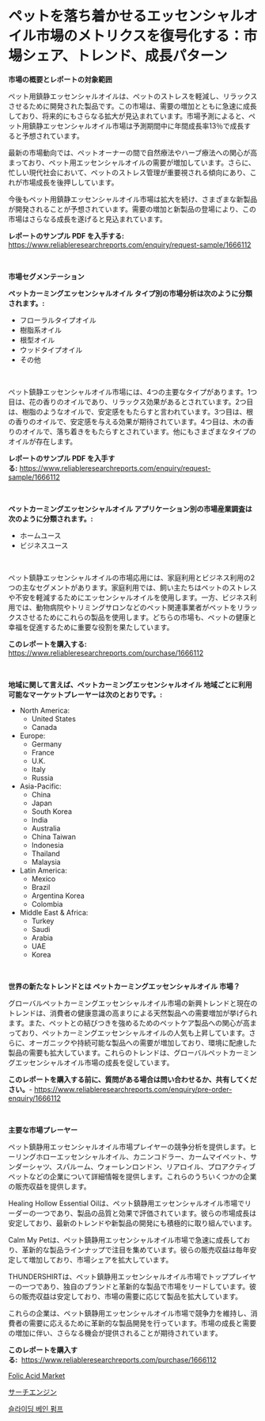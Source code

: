 <p><h1>ペットを落ち着かせるエッセンシャルオイル市場のメトリクスを復号化する：市場シェア、トレンド、成長パターン</h1></p><p><strong>市場の概要とレポートの対象範囲</strong></p>
<p><p>ペット用鎮静エッセンシャルオイルは、ペットのストレスを軽減し、リラックスさせるために開発された製品です。この市場は、需要の増加とともに急速に成長しており、将来的にもさらなる拡大が見込まれています。市場予測によると、ペット用鎮静エッセンシャルオイル市場は予測期間中に年間成長率13％で成長すると予想されています。</p><p>最新の市場動向では、ペットオーナーの間で自然療法やハーブ療法への関心が高まっており、ペット用エッセンシャルオイルの需要が増加しています。さらに、忙しい現代社会において、ペットのストレス管理が重要視される傾向にあり、これが市場成長を後押ししています。</p><p>今後もペット用鎮静エッセンシャルオイル市場は拡大を続け、さまざまな新製品が開発されることが予想されています。需要の増加と新製品の登場により、この市場はさらなる成長を遂げると見込まれています。</p></p>
<p><strong>レポートのサンプル PDF を入手する:</strong> <a href="https://www.reliableresearchreports.com/enquiry/request-sample/1666112">https://www.reliableresearchreports.com/enquiry/request-sample/1666112</a></p>
<p>&nbsp;</p>
<p><strong>市場セグメンテーション</strong></p>
<p><strong>ペットカーミングエッセンシャルオイル タイプ別の市場分析は次のように分類されます。:</strong></p>
<p><ul><li>フローラルタイプオイル</li><li>樹脂系オイル</li><li>根型オイル</li><li>ウッドタイプオイル</li><li>その他</li></ul></p>
<p>&nbsp;</p>
<p><p>ペット鎮静エッセンシャルオイル市場には、4つの主要なタイプがあります。1つ目は、花の香りのオイルであり、リラックス効果があるとされています。2つ目は、樹脂のようなオイルで、安定感をもたらすと言われています。3つ目は、根の香りのオイルで、安定感を与える効果が期待されています。4つ目は、木の香りのオイルで、落ち着きをもたらすとされています。他にもさまざまなタイプのオイルが存在します。</p></p>
<p><strong>レポートのサンプル PDF を入手する:</strong>&nbsp;<a href="https://www.reliableresearchreports.com/enquiry/request-sample/1666112">https://www.reliableresearchreports.com/enquiry/request-sample/1666112</a></p>
<p>&nbsp;</p>
<p><strong> ペットカーミングエッセンシャルオイル アプリケーション別の市場産業調査は次のように分類されます。:</strong></p>
<p><ul><li>ホームユース</li><li>ビジネスユース</li></ul></p>
<p>&nbsp;</p>
<p><p>ペット鎮静エッセンシャルオイルの市場応用には、家庭利用とビジネス利用の2つの主なセグメントがあります。家庭利用では、飼い主たちはペットのストレスや不安を軽減するためにエッセンシャルオイルを使用します。一方、ビジネス利用では、動物病院やトリミングサロンなどのペット関連事業者がペットをリラックスさせるためにこれらの製品を使用します。どちらの市場も、ペットの健康と幸福を促進するために重要な役割を果たしています。</p></p>
<p><strong>このレポートを購入する:</strong>&nbsp; <a href="https://www.reliableresearchreports.com/purchase/1666112">https://www.reliableresearchreports.com/purchase/1666112</a></p>
<p>&nbsp;</p>
<p><strong>地域に関して言えば、ペットカーミングエッセンシャルオイル 地域ごとに利用可能なマーケットプレーヤーは次のとおりです。:</strong></p>
<p><ul>
    <li>
        North America:
        <ul>
            <li>United States</li>
            <li>Canada</li>
        </ul>
    </li>
    <li>
        Europe:
        <ul>
            <li>Germany</li>
            <li>France</li>
            <li>U.K.</li>
            <li>Italy</li>
            <li>Russia</li>
        </ul>
    </li>
    <li>
        Asia-Pacific:
        <ul>
            <li>China</li>
            <li>Japan</li>
            <li>South Korea</li>
            <li>India</li>
            <li>Australia</li>
            <li>China Taiwan</li>
            <li>Indonesia</li>
            <li>Thailand</li>
            <li>Malaysia</li>
        </ul>
    </li>
    <li>
        Latin America:
        <ul>
            <li>Mexico</li>
            <li>Brazil</li>
            <li>Argentina Korea</li>
            <li>Colombia</li>
        </ul>
    </li>
    <li>
        Middle East & Africa:
        <ul>
            <li>Turkey</li>
            <li>Saudi</li>
            <li>Arabia</li>
            <li>UAE</li>
            <li>Korea</li>
        </ul>
    </li>
    </ul></p>
<p>&nbsp;</p>
<p><strong>世界の新たなトレンドとは ペットカーミングエッセンシャルオイル 市場？</strong></p>
<p><p>グローバルペットカーミングエッセンシャルオイル市場の新興トレンドと現在のトレンドは、消費者の健康意識の高まりによる天然製品への需要増加が挙げられます。また、ペットとの結びつきを強めるためのペットケア製品への関心が高まっており、ペットカーミングエッセンシャルオイルの人気も上昇しています。さらに、オーガニックや持続可能な製品への需要が増加しており、環境に配慮した製品の需要も拡大しています。これらのトレンドは、グローバルペットカーミングエッセンシャルオイル市場の成長を促しています。</p></p>
<p><strong>このレポートを購入する前に、質問がある場合は問い合わせるか、共有してください。</strong>- <a href="https://www.reliableresearchreports.com/enquiry/pre-order-enquiry/1666112">https://www.reliableresearchreports.com/enquiry/pre-order-enquiry/1666112</a></p>
<p>&nbsp;</p>
<p><strong>主要な市場プレーヤー</strong></p>
<p><p>ペット鎮静用エッセンシャルオイル市場プレイヤーの競争分析を提供します。ヒーリングホローエッセンシャルオイル、カニンコドラー、カームマイペット、サンダーシャツ、スパルーム、ウォーレンロンドン、リアロイル、プロアクティブペットなどの企業について詳細情報を提供します。これらのうちいくつかの企業の販売収益を提供します。</p><p>Healing Hollow Essential Oilは、ペット鎮静用エッセンシャルオイル市場でリーダーの一つであり、製品の品質と効果で評価されています。彼らの市場成長は安定しており、最新のトレンドや新製品の開発にも積極的に取り組んでいます。</p><p>Calm My Petは、ペット鎮静用エッセンシャルオイル市場で急速に成長しており、革新的な製品ラインナップで注目を集めています。彼らの販売収益は毎年安定して増加しており、市場シェアを拡大しています。</p><p>THUNDERSHIRTは、ペット鎮静用エッセンシャルオイル市場でトッププレイヤーの一つであり、独自のブランドと革新的な製品で市場をリードしています。彼らの販売収益は安定しており、市場の需要に応じて製品を拡大しています。</p><p>これらの企業は、ペット鎮静用エッセンシャルオイル市場で競争力を維持し、消費者の需要に応えるために革新的な製品開発を行っています。市場の成長と需要の増加に伴い、さらなる機会が提供されることが期待されています。</p></p>
<p><strong>このレポートを購入する:</strong>&nbsp;&nbsp;<a href="https://www.reliableresearchreports.com/purchase/1666112">https://www.reliableresearchreports.com/purchase/1666112</a></p>
<p><p><a href="https://automatic-knee-4c7.notion.site/Global-Folic-Acid-Market-Size-and-Market-Trends-Insights-and-Projections-from-2024-to-2031-794575e0cf7f49b5a9eac32a6d0021e2">Folic Acid Market</a></p><p><a href="https://medium.com/@jonathandavies84/%E6%A4%9C%E7%B4%A2%E3%82%A8%E3%83%B3%E3%82%B8%E3%83%B3%E5%B8%82%E5%A0%B4-%E5%B8%82%E5%A0%B4%E3%82%B7%E3%82%A7%E3%82%A2-%E5%B8%82%E5%A0%B4%E5%8B%95%E5%90%91-%E3%81%8A%E3%82%88%E3%81%B3%E5%B0%86%E6%9D%A5%E3%81%AE%E6%88%90%E9%95%B7%E3%82%92%E6%8E%A2%E3%82%8B-c2a653a927ff">サーチエンジン</a></p><p><a href="https://medium.com/@chickenlegs8687/%EC%8A%AC%EB%9D%BC%EC%9D%B4%EB%94%A9-%EB%B2%A0%EC%9D%B8-%ED%8E%8C%ED%94%84-%EC%8B%9C%EC%9E%A5-%EA%B2%BD%EC%9F%81-%EB%B6%84%EC%84%9D-%EC%8B%9C%EC%9E%A5-%ED%8A%B8%EB%A0%8C%EB%93%9C-%EB%B0%8F-2031%EB%85%84%EA%B9%8C%EC%A7%80%EC%9D%98-%EC%98%88%EC%B8%A1-336964c8e953">슬라이딩 베인 펌프</a></p></p>